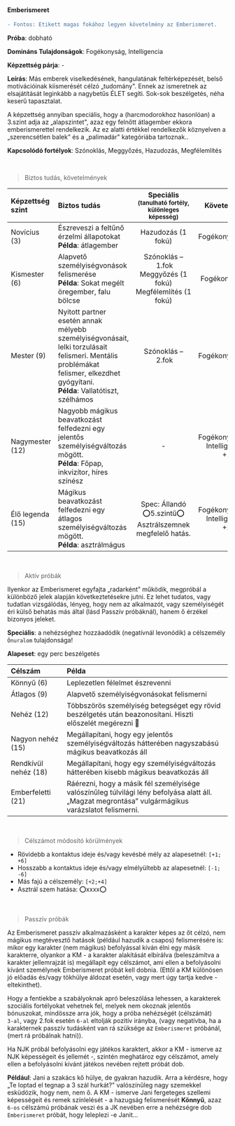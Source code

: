 #### Emberismeret

````diff
- Fontos: Etikett magas fokához legyen követelmény az Emberismeret.
````

**Próba**: dobható

**Domináns Tulajdonságok**: Fogékonyság, Intelligencia

**Képzettség párja**: -

**Leírás**: Más emberek viselkedésének, hangulatának feltérképezését, belső motivációinak kiismerését célzó „tudomány". Ennek az ismeretnek az elsajátítását leginkább a nagybetűs ÉLET segíti. Sok-sok beszélgetés, néha keserű tapasztalat.

A képzettség annyiban speciális, hogy a (harcmodorokhoz hasonlóan) a 3.szint adja az „alapszintet", azaz egy felnőtt átlagember ekkora emberismerettel rendelkezik. Az ez alatti értékkel rendelkezők köznyelven a „szerencsétlen balek" és a „palimadár" kategóriába tartoznak..

**Kapcsolódó fortélyok**: Szónoklás, Meggyőzés, Hazudozás, Megfélemlítés

<br />

> Biztos tudás, követelmények

| Képzettség szint | Biztos tudás  | Speciális <br /> <sub>(tanulható fortély, különleges  képesség)</sub> | Követelmény |
| :----- | :----- | :-----: | :-----: |
| Novícius (3)     | Észreveszi a feltűnő érzelmi állapotokat<br />**Példa**: átlagember | Hazudozás (1 fokú) | Fogékonyság:&nbsp;-1 |
| Kismester (6)    | Alapvető személyiségvonások felismerése<br />**Példa**: Sokat megélt öregember, falu bölcse | Szónoklás&nbsp;–&nbsp;1.fok<br />    Meggyőzés&nbsp;(1 fokú)<br />Megfélemlítés&nbsp;(1 fokú) | Fogékonyság:&nbsp;0 |
| Mester (9)       | Nyitott partner esetén annak mélyebb személyiségvonásait, lelki torzulásait felismeri. Mentális problémákat felismer, elkezdhet gyógyítani.<br />**Példa**: Vallatótiszt, szélhámos | Szónoklás&nbsp;–&nbsp;2.fok | Fogékonyság:&nbsp;+1 |
| Nagymester (12)  | Nagyobb mágikus beavatkozást felfedezni egy jelentős személyiségváltozás mögött.<br />**Példa**: Főpap, inkvizítor, híres színész  | - | Fogékonyság:&nbsp;+2<br />Intelligencia:<br />+1 |
| Élő legenda (15) | Mágikus beavatkozást felfedezni egy átlagos személyiségváltozás mögött.<br />**Példa**: asztrálmágus | Spec: Állandó ⭕5.szintű⭕ Asztrálszemnek megfelelő hatás. | Fogékonyság:&nbsp;+3<br />Intelligencia:<br />+2 |

<br />

> Aktív próbák

Ilyenkor az Emberismeret egyfajta „radarként” működik, megpróbál a különböző jelek alapján következtetésekre jutni. Ez lehet tudatos, vagy tudatlan vizsgálódás, lényeg, hogy nem az alkalmazót, vagy személyiségét éri külső behatás más által (lásd Passzív próbáknál), hanem ő érzékel bizonyos jeleket.

**Speciális**: a nehézséghez hozzáadódik (negatívnál levonódik) a célszemély `Önuralom` tulajdonsága!

**Alapeset**: egy perc beszélgetés

| Célszám | Példa  |
| :----------- | :----------- |
| Könnyű       (6)  | Leplezetlen félelmet észrevenni |
| Átlagos      (9)  | Alapvető személyiségvonásokat felismerni |
| Nehéz        (12) | Többszörös személyiség betegséget egy rövid beszélgetés után beazonosítani. Hiszti előszelét megérezni 🙂 |
| Nagyon nehéz (15) | Megállapítani, hogy egy jelentős személyiségváltozás hátterében nagyszabású mágikus beavatkozás áll |
| Rendkívül nehéz (18) | Megállapítani, hogy egy személyiségváltozás hátterében kisebb mágikus beavatkozás áll |
| Emberfeletti (21) | Ráérezni, hogy a másik fél személyisége valószínűleg túlvilági lény befolyása alatt áll.<br />„Magzat megrontása” vulgármágikus varázslatot felismerni. |

<br />

> Célszámot módosító körülmények

- Rövidebb a kontaktus ideje és/vagy kevésbé mély az alapesetnél: `[+1; +6]`
- Hosszabb a kontaktus ideje és/vagy elmélyültebb az alapesetnél: `[-1; -6]`
- Más fajú a célszemély: `[+2;+4]`
- Asztrál szem hatása: ⭕xxxx⭕

<br />

> Passzív próbák

Az Emberismeret passzív alkalmazásként a karakter képes az őt célzó, nem mágikus megtévesztő hatások (például hazudik a csapos) felismerésére is: mikor egy karakter (nem mágikus) befolyással kíván élni egy másik karakterre, olyankor a KM - a karakter alakítását elbírálva (beleszámítva a karakter jellemrajzát is) megállapít egy célszámot, ami ellen a befolyásolni kívánt személynek Emberismeret próbát kell dobnia. (Ettől a KM különösen jó előadás és/vagy tökhülye áldozat esetén, vagy mert úgy tartja kedve - eltekinthet).

Hogy a fentiekbe a szabályoknak apró beleszólása lehessen, a karakterek szociális fortélyokat vehetnek fel, melyek nem okoznak jelentős bónuszokat, mindössze arra jók, hogy a próba nehézségét (célszámát) `3‑al`, vagy 2.fok esetén `6-al` eltolják pozitív irányba, (vagy negatívba, ha a karakternek passzív tudásként van rá szüksége az `Emberismeret` próbánál, (mert rá próbálnak hatni)).

Ha NJK próbál befolyásolni egy játékos karaktert, akkor a KM - ismerve az NJK képességeit és jellemét -, szintén meghatároz egy célszámot, amely ellen a befolyásolni kívánt játékos nevében rejtett próbát dob.

**Például**: Jani a szakács kő hülye, de gyakran hazudik. Arra a kérdésre, hogy „Te loptad el tegnap a 3 szál hurkát?" valószínűleg nagy szemekkel esküdözik, hogy nem, nem ő. A KM - ismerve Jani fergeteges szellemi képességeit és remek színlelését - a hazugság felismerését **Könnyű**, azaz `6-os` célszámú próbának veszi és a JK nevében erre a nehézségre dob `Emberismeret` próbát, hogy leleplezi -e Janit...
